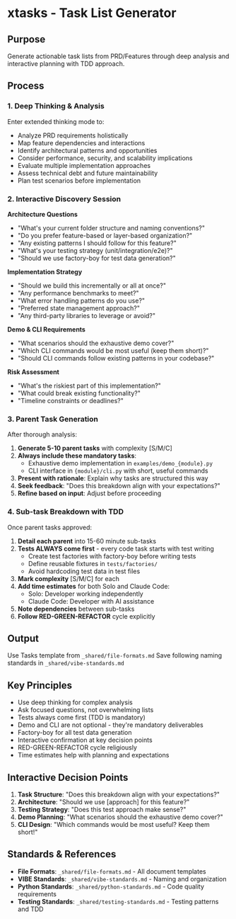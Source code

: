 # xtasks - Task List Generator

## Purpose
Generate actionable task lists from PRD/Features through deep analysis and interactive planning with TDD approach.

## Process

### 1. Deep Thinking & Analysis
Enter extended thinking mode to:
- Analyze PRD requirements holistically
- Map feature dependencies and interactions
- Identify architectural patterns and opportunities
- Consider performance, security, and scalability implications
- Evaluate multiple implementation approaches
- Assess technical debt and future maintainability
- Plan test scenarios before implementation

### 2. Interactive Discovery Session

**Architecture Questions**
- "What's your current folder structure and naming conventions?"
- "Do you prefer feature-based or layer-based organization?"
- "Any existing patterns I should follow for this feature?"
- "What's your testing strategy (unit/integration/e2e)?"
- "Should we use factory-boy for test data generation?"

**Implementation Strategy**
- "Should we build this incrementally or all at once?"
- "Any performance benchmarks to meet?"
- "What error handling patterns do you use?"
- "Preferred state management approach?"
- "Any third-party libraries to leverage or avoid?"

**Demo & CLI Requirements**
- "What scenarios should the exhaustive demo cover?"
- "Which CLI commands would be most useful (keep them short)?"
- "Should CLI commands follow existing patterns in your codebase?"

**Risk Assessment**
- "What's the riskiest part of this implementation?"
- "What could break existing functionality?"
- "Timeline constraints or deadlines?"

### 3. Parent Task Generation
After thorough analysis:
1. **Generate 5-10 parent tasks** with complexity [S/M/C]
2. **Always include these mandatory tasks**:
   - Exhaustive demo implementation in `examples/demo_{module}.py`
   - CLI interface in `{module}/cli.py` with short, useful commands
3. **Present with rationale**: Explain why tasks are structured this way
4. **Seek feedback**: "Does this breakdown align with your expectations?"
5. **Refine based on input**: Adjust before proceeding

### 4. Sub-task Breakdown with TDD
Once parent tasks approved:
1. **Detail each parent** into 15-60 minute sub-tasks
2. **Tests ALWAYS come first** - every code task starts with test writing
   - Create test factories with factory-boy before writing tests
   - Define reusable fixtures in `tests/factories/`
   - Avoid hardcoding test data in test files
3. **Mark complexity** [S/M/C] for each
4. **Add time estimates** for both Solo and Claude Code:
   - Solo: Developer working independently
   - Claude Code: Developer with AI assistance
5. **Note dependencies** between sub-tasks
6. **Follow RED-GREEN-REFACTOR** cycle explicitly

## Output
Use Tasks template from `_shared/file-formats.md`
Save following naming standards in `_shared/vibe-standards.md`

## Key Principles
- Use deep thinking for complex analysis
- Ask focused questions, not overwhelming lists
- Tests always come first (TDD is mandatory)
- Demo and CLI are not optional - they're mandatory deliverables
- Factory-boy for all test data generation
- Interactive confirmation at key decision points
- RED-GREEN-REFACTOR cycle religiously
- Time estimates help with planning and expectations

## Interactive Decision Points
1. **Task Structure**: "Does this breakdown align with your expectations?"
2. **Architecture**: "Should we use [approach] for this feature?"
3. **Testing Strategy**: "Does this test approach make sense?"
4. **Demo Planning**: "What scenarios should the exhaustive demo cover?"
5. **CLI Design**: "Which commands would be most useful? Keep them short!"

## Standards & References
- **File Formats**: `_shared/file-formats.md` - All document templates
- **VIBE Standards**: `_shared/vibe-standards.md` - Naming and organization
- **Python Standards**: `_shared/python-standards.md` - Code quality requirements
- **Testing Standards**: `_shared/testing-standards.md` - Testing patterns and TDD